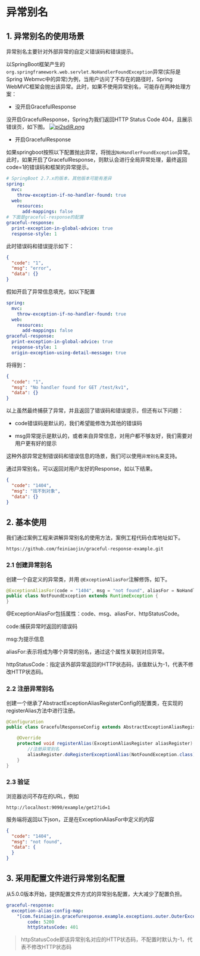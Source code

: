 # 异常别名

## 1. 异常别名的使用场景

异常别名主要针对外部异常的自定义错误码和错误提示。

以SpringBoot框架产生的`org.springframework.web.servlet.NoHandlerFoundException`异常(实际是Spring Webmvc中的异常)为例，当用户访问了不存在的路径时，Spring WebMVC框架会抛出该异常。此时，如果不使用异常别名，可能存在两种处理方案：

- 没开启GracefulResponse

没开启GracefulResponse，Spring为我们返回HTTP Status Code 404，且展示错误页，如下图。
[![pi2sdiR.png](https://z1.ax1x.com/2023/12/09/pi2sdiR.png)](https://imgse.com/i/pi2sdiR)

- 开启GracefulResponse

如果springboot按照以下配置抛出异常，将抛出`NoHandlerFoundException`异常。此时，如果开启了GracefulResponse，则默认会进行全局异常处理，最终返回code=1的错误码和框架的异常提示。

```yaml
# SpringBoot 2.7.x的版本，其他版本可能有差异
spring:
  mvc:
    throw-exception-if-no-handler-found: true
  web:
    resources:
      add-mappings: false
# 下面是graceful-response的配置
graceful-response:
  print-exception-in-global-advice: true
  response-style: 1
```

此时错误码和错误提示如下：

```json
{
  "code": "1",
  "msg": "error",
  "data": {}
}
```
假如开启了异常信息填充，如以下配置
```yaml
spring:
  mvc:
    throw-exception-if-no-handler-found: true
  web:
    resources:
      add-mappings: false
graceful-response:
  print-exception-in-global-advice: true
  response-style: 1
  origin-exception-using-detail-message: true
```
将得到：
```json
{
  "code": "1",
  "msg": "No handler found for GET /test/kv1",
  "data": {}
}
```
以上虽然最终捕获了异常，并且返回了错误码和错误提示，但还有以下问题：

- code错误码是默认的，我们希望能修改为其他的错误码

- msg异常提示是默认的，或者来自异常信息，对用户都不够友好，我们需要对用户更有好的提示

这种外部异常定制错误码和错误信息的场景，我们可以使用`异常别名`来支持。

通过异常别名，可以返回对用户友好的Response，如以下结果。

```json
{
  "code": "1404",
  "msg": "找不到对象",
  "data": {}
}
```

## 2. 基本使用

我们通过案例工程来讲解异常别名的使用方法，案例工程代码仓库地址如下。

```text
https://github.com/feiniaojin/graceful-response-example.git
```
### 2.1 创建异常别名

创建一个自定义的异常类，并用 `@ExceptionAliasFor`注解修饰，如下。

```java
@ExceptionAliasFor(code = "1404", msg = "not found", aliasFor = NoHandlerFoundException.class)
public class NotFoundException extends RuntimeException {
}
```
@ExceptionAliasFor包括属性：code、msg、aliasFor、httpStatusCode。

code:捕获异常时返回的错误码

msg:为提示信息

aliasFor:表示将成为哪个异常的别名，通过这个属性关联到对应异常。

httpStatusCode：指定该外部异常返回的HTTP状态码，该值默认为-1，代表不修改HTTP状态码。

### 2.2 注册异常别名

创建一个继承了AbstractExceptionAliasRegisterConfig的配置类，在实现的registerAlias方法中进行注册。

```java
@Configuration
public class GracefulResponseConfig extends AbstractExceptionAliasRegisterConfig {

    @Override
    protected void registerAlias(ExceptionAliasRegister aliasRegister) {
        //注册异常别名
        aliasRegister.doRegisterExceptionAlias(NotFoundException.class);
    }
}
```

### 2.3 验证

浏览器访问不存在的URL，例如

```text
http://localhost:9090/example/get2?id=1
```

服务端将返回以下json，正是在ExceptionAliasFor中定义的内容

```json
{
  "code": "1404",
  "msg": "not found",
  "data": {
  }
}
```

## 3. 采用配置文件进行异常别名配置

从5.0.0版本开始，提供配置文件方式的异常别名配置，大大减少了配置负担。

```yaml
graceful-response:
  exception-alias-config-map:
    "[com.feiniaojin.gracefuresponse.example.exceptions.outer.OuterException]":
        code: 5200
        httpStatusCode: 401
```

>httpStatusCode即该异常别名对应的HTTP状态码，不配置时默认为-1，代表不修改HTTP状态码
